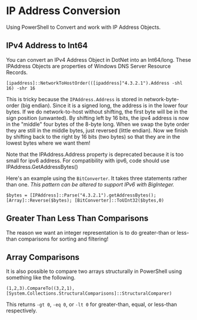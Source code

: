# IP Address Conversion

Using PowerShell to Convert and work with IP Address Objects.

## IPv4 Address to Int64

You can convert an IPv4 Address Object in DotNet into an Int64/long. These IPAddress Objects are properties of Windows DNS Server Resource Records.

`[ipaddress]::NetworkToHostOrder(([ipaddress]"4.3.2.1").Address -shl 16) -shr 16`

This is tricky because the `IPAddress.Address` is stored in network-byte-order (big endian).
Since it is a signed long, the address is in the lower four bytes.
If we do network-to-host without shifting, the first byte will be in the sign position (unwanted).
By shifting left by 16 bits, the ipv4 address is now in the "middle" four bytes of the 8-byte long.
When we swap the byte order they are still in the middle bytes, just reversed (little endian).
Now we finish by shifting back to the right by 16 bits (two bytes) so that they are in the lowest bytes where we want them!

Note that the IPAddress.Address property is deprecated because it is too small for ipv6 address.
For compatibility with ipv6, code should use IPAddress.GetAddressBytes()

Here's an example using the `BitConverter`. It takes three statements rather than one. 
*This pattern can be altered to support IPv6 with BigInteger.*

`$bytes = [IPAddress]::Parse("4.3.2.1").getAddressBytes(); [Array]::Reverse($bytes); [BitConverter]::ToUInt32($bytes,0)`

## Greater Than Less Than Comparisons

The reason we want an integer representation is to do greater-than or less-than comparisons for sorting and filtering!

## Array Comparisons

It is also possible to compare two arrays structurally in PowerShell using something like the following.

`(1,2,3).CompareTo((3,2,1),[System.Collections.StructuralComparisons]::StructuralComparer)`

This returns `-gt 0`, `-eq 0`, or `-lt 0` for greater-than, equal, or less-than respectively.
